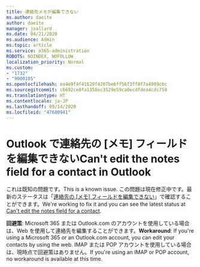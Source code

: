 ```yaml
---
title: 連絡先メモが編集できない
ms.author: daeite
author: daeite
manager: joallard
ms.date: 04/21/2020
ms.audience: Admin
ms.topic: article
ms.service: o365-administration
ROBOTS: NOINDEX, NOFOLLOW
localization_priority: Normal
ms.custom:
- "1732"
- "9000185"
ms.openlocfilehash: ea4e9f4f41629f4207be6ff56f3ff8f7a4989cbc
ms.sourcegitcommit: c6692ce0fa1358ec3529e59ca0ecdfdea4cdc759
ms.translationtype: HT
ms.contentlocale: ja-JP
ms.lasthandoff: 09/14/2020
ms.locfileid: "47680941"
---
```

# <a name="cant-edit-the-notes-field-for-a-contact-in-outlook"></a><span data-ttu-id="1bd31-102">Outlook で連絡先の [メモ] フィールドを編集できない</span><span class="sxs-lookup"><span data-stu-id="1bd31-102">Can't edit the notes field for a contact in Outlook</span></span>

<span data-ttu-id="1bd31-103">これは既知の問題です。</span><span class="sxs-lookup"><span data-stu-id="1bd31-103">This is a known issue.</span></span> <span data-ttu-id="1bd31-104">この問題は現在修正中です。最新のステータスは「[連絡先の [メモ] フィールドを編集できない](https://support.office.com/article/fb8394ce-04ce-48b5-bae4-be46f77f10fe)」で確認することができます。</span><span class="sxs-lookup"><span data-stu-id="1bd31-104">We're working to fix it and you can see the latest status at [Can't edit the notes field for a contact](https://support.office.com/article/fb8394ce-04ce-48b5-bae4-be46f77f10fe).</span></span>

<span data-ttu-id="1bd31-105">**回避策**: Microsoft 365 または Outlook.com のアカウントを使用している場合は、Web を使用して連絡先を編集することができます。</span><span class="sxs-lookup"><span data-stu-id="1bd31-105">**Workaround**: If you're using a Microsoft 365 or an Outlook.com account, you can edit your contacts by using the web.</span></span> <span data-ttu-id="1bd31-106">IMAP または POP アカウントを使用している場合は、現時点で回避策はありません。</span><span class="sxs-lookup"><span data-stu-id="1bd31-106">If you're using an IMAP or POP account, no workaround is available at this time.</span></span>